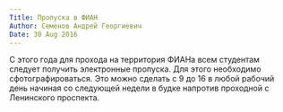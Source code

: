 ```yaml
---
Title: Пропуска в ФИАН
Author: Семенов Андрей Георгиевич
Date: 30 Aug 2016
---
```


С этого года для прохода на территория ФИАНа всем студентам следует получить электронные пропуска. Для этого необходимо сфотографироваться. Это можно сделать с 9 до 16 в любой рабочий день начиная со следующей недели в будке напротив проходной с Ленинского проспекта.
